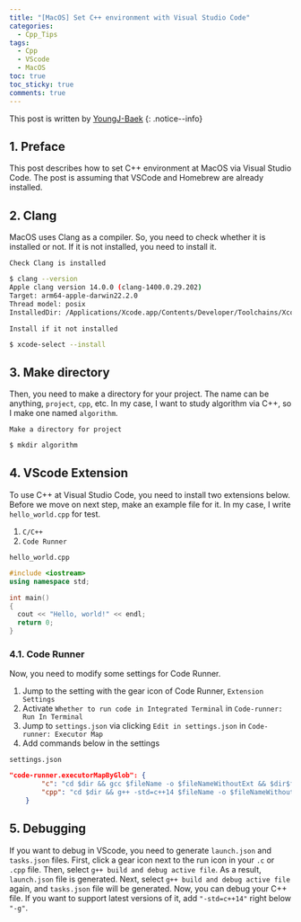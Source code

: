```yaml
---
title: "[MacOS] Set C++ environment with Visual Studio Code"
categories:
  - Cpp_Tips
tags:
  - Cpp
  - VScode
  - MacOS
toc: true
toc_sticky: true
comments: true
---
```


This post is written by [YoungJ-Baek](https://github.com/YoungJ-Baek)
{: .notice--info}

## 1. Preface

This post describes how to set C++ environment at MacOS via Visual Studio Code. The post is assuming that VSCode and Homebrew are already installed.

## 2. Clang

MacOS uses Clang as a compiler. So, you need to check whether it is installed or not. If it is not installed, you need to install it.

<div class="notice--primary" markdown="1">

`Check Clang is installed`

```bash
$ clang --version
Apple clang version 14.0.0 (clang-1400.0.29.202)
Target: arm64-apple-darwin22.2.0
Thread model: posix
InstalledDir: /Applications/Xcode.app/Contents/Developer/Toolchains/XcodeDefault.xctoolchain/usr/bin
```

`Install if it not installed`

```bash
$ xcode-select --install
```

</div>

## 3. Make directory

Then, you need to make a directory for your project. The name can be anything, `project`, `cpp`, etc. In my case, I want to study algorithm via C++, so I make one named `algorithm`.

<div class="notice--primary" markdown="1">

`Make a directory for project`

```bash
$ mkdir algorithm
```

</div>

## 4. VScode Extension

To use C++ at Visual Studio Code, you need to install two extensions below. Before we move on next step, make an example file for it. In my case, I write `hello_world.cpp` for test.

1. `C/C++`
2. `Code Runner`

<div class="notice--primary" markdown="1">

`hello_world.cpp`

```cpp
#include <iostream>
using namespace std;

int main()
{
  cout << "Hello, world!" << endl;
  return 0;
}
```

</div>

### 4.1. Code Runner

Now, you need to modify some settings for Code Runner.

1. Jump to the setting with the gear icon of Code Runner, `Extension Settings`
2. Activate `Whether to run code in Integrated Terminal` in `Code-runner: Run In Terminal`
3. Jump to `settings.json` via clicking `Edit in settings.json` in `Code-runner: Executor Map`
4. Add commands below in the settings

<div class="notice--primary" markdown="1">

`settings.json`

```json
"code-runner.executorMapByGlob": {
        "c": "cd $dir && gcc $fileName -o $fileNameWithoutExt && $dir$fileNameWithoutExt",
        "cpp": "cd $dir && g++ -std=c++14 $fileName -o $fileNameWithoutExt && $dir$fileNameWithoutExt"
    }
```

</div>

## 5. Debugging

If you want to debug in VScode, you need to generate `launch.json` and `tasks.json` files. First, click a gear icon next to the run icon in your `.c` or `.cpp` file. Then, select `g++ build and debug active file`. As a result, `launch.json` file is generated. Next, select `g++ build and debug active file` again, and `tasks.json` file will be generated. Now, you can debug your C++ file. If you want to support latest versions of it, add `"-std=c++14"` right below `"-g"`.
